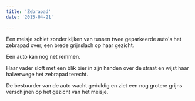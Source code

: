 ```yaml
---
title: 'Zebrapad'
date: '2015-04-21'

---
```


Een meisje schiet zonder kijken van tussen twee geparkeerde auto's het zebrapad over, een brede grijnslach op haar gezicht.

Een auto kan nog net remmen.

Haar vader sloft met een blik bier in zijn handen over de straat en wijst haar halverwege het zebrapad terecht.

De bestuurder van de auto wacht geduldig en ziet een nog grotere grijns verschijnen op het gezicht van het meisje.


